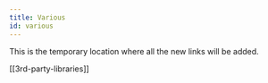 ```yaml
---
title: Various
id: various
---
```


This is the temporary location where all the new links will be added.

[[3rd-party-libraries]]